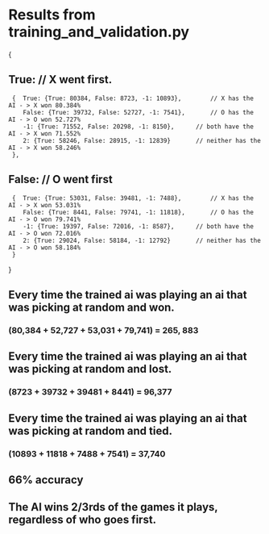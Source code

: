 # Results from training_and_validation.py
{
 ## True: 														// X went first.
	 {	True: {True: 80384, False: 8723, -1: 10893}, 		// X has the AI - > X won 80.384%
		False: {True: 39732, False: 52727, -1: 7541},		// O has the AI - > O won 52.727%
		-1: {True: 71552, False: 20298, -1: 8150},		// both have the AI - > X won 71.552%		
		2: {True: 58246, False: 28915, -1: 12839}		// neither has the AI - > X won 58.246%
	 },
## False: 														// O went first
	 {	True: {True: 53031, False: 39481, -1: 7488}, 		// X has the AI - > X won 53.031%
		False: {True: 8441, False: 79741, -1: 11818},		// O has the AI - > O won 79.741%
		-1: {True: 19397, False: 72016, -1: 8587},		// both have the AI - > O won 72.016%		
		2: {True: 29024, False: 58184, -1: 12792}		// neither has the AI - > O won 58.184%
	 }
}
## Every time the trained ai was playing an ai that was picking at random and won.
### (80,384 + 52,727 + 53,031 + 79,741) = 265, 883
## Every time the trained ai was playing an ai that was picking at random and lost.
### (8723 + 39732 + 39481 + 8441) = 96,377
## Every time the trained ai was playing an ai that was picking at random and tied.
### (10893 + 11818 + 7488 + 7541) = 37,740
## 66% accuracy
## The AI wins 2/3rds of the games it plays, regardless of who goes first.
